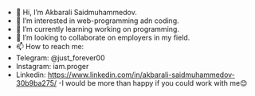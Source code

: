 - 👋 Hi, I’m Akbarali Saidmuhammedov.
- 👀 I’m interested in web-programming adn coding.
- 🌱 I’m currently learning working on programming.
- 💞️ I’m looking to collaborate on employers in my field.
- 📫 How to reach me:
- Telegram: @just_forever00
- Instagram: iam.proger
- Linkedin: https://www.linkedin.com/in/akbarali-saidmuhammedov-30b9ba275/
-I would be more than happy if you could work with me😊
<!---
akbarali0705/akbarali0705 is a ✨ special ✨ repository because its `README.md` (this file) appears on your GitHub profile.
You can click the Preview link to take a look at your changes.
--->
